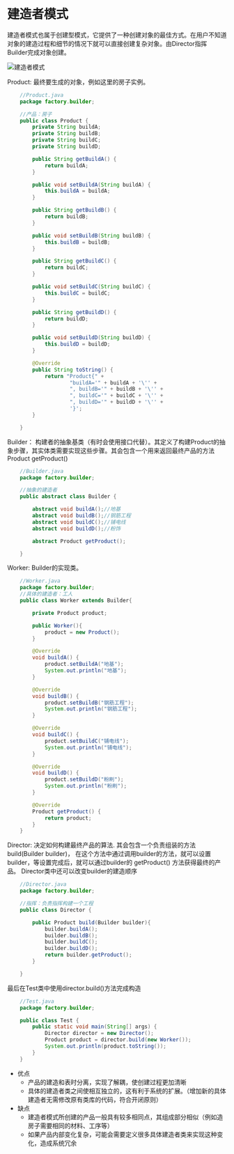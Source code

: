 # 建造者模式

建造者模式也属于创建型模式，它提供了一种创建对象的最佳方式。在用户不知道对象的建造过程和细节的情况下就可以直接创建复杂对象。由Director指挥Builder完成对象创建。

![建造者模式](/blog/designmode/buildermode.PNG)

Product: 最终要生成的对象，例如这里的房子实例。
```java
    //Product.java
    package factory.builder;

    //产品：房子
    public class Product {
        private String buildA;
        private String buildB;
        private String buildC;
        private String buildD;

        public String getBuildA() {
            return buildA;
        }

        public void setBuildA(String buildA) {
            this.buildA = buildA;
        }

        public String getBuildB() {
            return buildB;
        }

        public void setBuildB(String buildB) {
            this.buildB = buildB;
        }

        public String getBuildC() {
            return buildC;
        }

        public void setBuildC(String buildC) {
            this.buildC = buildC;
        }

        public String getBuildD() {
            return buildD;
        }

        public void setBuildD(String buildD) {
            this.buildD = buildD;
        }

        @Override
        public String toString() {
            return "Product{" +
                    "buildA='" + buildA + '\'' +
                    ", buildB='" + buildB + '\'' +
                    ", buildC='" + buildC + '\'' +
                    ", buildD='" + buildD + '\'' +
                    '}';
        }

    }


```


Builder： 构建者的抽象基类（有时会使用接口代替）。其定义了构建Product的抽象步骤，其实体类需要实现这些步骤。其会包含一个用来返回最终产品的方法Product getProduct()
```java
    //Builder.java
    package factory.builder;

    //抽象的建造者
    public abstract class Builder {

        abstract void buildA();//地基
        abstract void buildB();//钢筋工程
        abstract void buildC();//铺电线
        abstract void buildD();//粉饰

        abstract Product getProduct();

    }

```


Worker: Builder的实现类。
```java
    //Worker.java
    package factory.builder;
    //具体的建造者：工人
    public class Worker extends Builder{

        private Product product;

        public Worker(){
            product = new Product();
        }

        @Override
        void buildA() {
            product.setBuildA("地基");
            System.out.println("地基");
        }

        @Override
        void buildB() {
            product.setBuildB("钢筋工程");
            System.out.println("钢筋工程");
        }

        @Override
        void buildC() {
            product.setBuildC("铺电线");
            System.out.println("铺电线");
        }

        @Override
        void buildD() {
            product.setBuildD("粉刷");
            System.out.println("粉刷");
        }

        @Override
        Product getProduct() {
            return product;
        }
    }

```


Director: 决定如何构建最终产品的算法. 其会包含一个负责组装的方法build(Builder builder)， 在这个方法中通过调用builder的方法，就可以设置builder，等设置完成后，就可以通过builder的 getProduct() 方法获得最终的产品。
Director类中还可以改变builder的建造顺序
```java
    //Director.java
    package factory.builder;

    //指挥：负责指挥构建一个工程
    public class Director {

        public Product build(Builder builder){
            builder.buildA();
            builder.buildB();
            builder.buildC();
            builder.buildD();
            return builder.getProduct();
        }

    }

```
最后在Test类中使用director.build()方法完成构造
```java
    //Test.java
    package factory.builder;

    public class Test {
        public static void main(String[] args) {
            Director director = new Director();
            Product product = director.build(new Worker());
            System.out.println(product.toString());
        }
    }

```

- 优点
    - 产品的建造和表时分离，实现了解耦，使创建过程更加清晰
    - 具体的建造者类之间使相互独立的，这有利于系统的扩展。（增加新的具体建造者无需修改原有类库的代码，符合开闭原则）
- 缺点
    - 建造者模式所创建的产品一般具有较多相同点，其组成部分相似（例如造房子需要相同的材料、工序等）
    - 如果产品内部变化复杂，可能会需要定义很多具体建造者类来实现这种变化，造成系统冗余